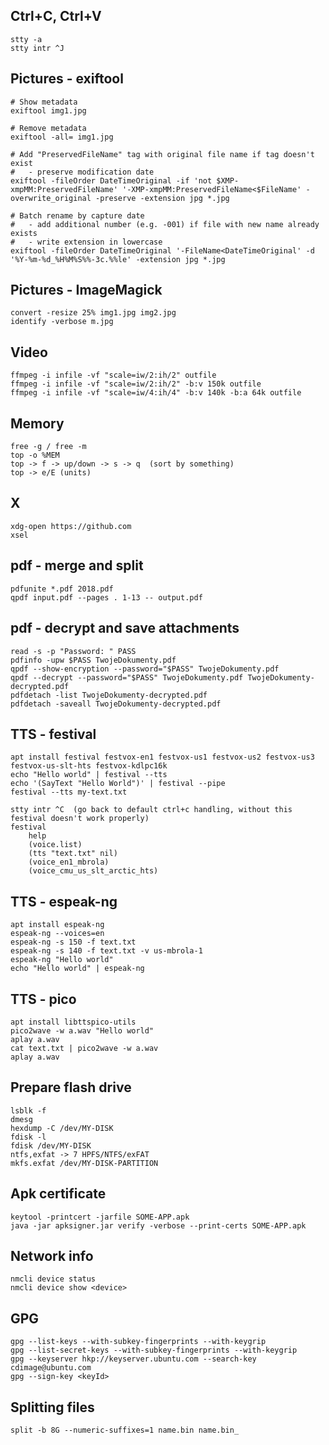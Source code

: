 Ctrl+C, Ctrl+V
--------------

    stty -a
    stty intr ^J



Pictures - exiftool
-------------------

    # Show metadata
    exiftool img1.jpg 
 
    # Remove metadata
    exiftool -all= img1.jpg 
    
    # Add "PreservedFileName" tag with original file name if tag doesn't exist
    #   - preserve modification date
    exiftool -fileOrder DateTimeOriginal -if 'not $XMP-xmpMM:PreservedFileName' '-XMP-xmpMM:PreservedFileName<$FileName' -overwrite_original -preserve -extension jpg *.jpg

    # Batch rename by capture date
    #   - add additional number (e.g. -001) if file with new name already exists
    #   - write extension in lowercase
    exiftool -fileOrder DateTimeOriginal '-FileName<DateTimeOriginal' -d '%Y-%m-%d_%H%M%S%%-3c.%%le' -extension jpg *.jpg



Pictures - ImageMagick
----------------------

    convert -resize 25% img1.jpg img2.jpg
    identify -verbose m.jpg



Video
-----

    ffmpeg -i infile -vf "scale=iw/2:ih/2" outfile
    ffmpeg -i infile -vf "scale=iw/2:ih/2" -b:v 150k outfile
    ffmpeg -i infile -vf "scale=iw/4:ih/4" -b:v 140k -b:a 64k outfile



Memory
------

    free -g / free -m
    top -o %MEM
    top -> f -> up/down -> s -> q  (sort by something)
    top -> e/E (units)



X
-

    xdg-open https://github.com
    xsel



pdf - merge and split
---------------------

    pdfunite *.pdf 2018.pdf
    qpdf input.pdf --pages . 1-13 -- output.pdf



pdf - decrypt and save attachments
----------------------------------

    read -s -p "Password: " PASS
    pdfinfo -upw $PASS TwojeDokumenty.pdf
    qpdf --show-encryption --password="$PASS" TwojeDokumenty.pdf
    qpdf --decrypt --password="$PASS" TwojeDokumenty.pdf TwojeDokumenty-decrypted.pdf
    pdfdetach -list TwojeDokumenty-decrypted.pdf
    pdfdetach -saveall TwojeDokumenty-decrypted.pdf



TTS - festival
--------------

    apt install festival festvox-en1 festvox-us1 festvox-us2 festvox-us3 festvox-us-slt-hts festvox-kdlpc16k
    echo "Hello world" | festival --tts
    echo '(SayText "Hello World")' | festival --pipe
    festival --tts my-text.txt

    stty intr ^C  (go back to default ctrl+c handling, without this festival doesn't work properly)
    festival
        help
        (voice.list)
        (tts "text.txt" nil)
        (voice_en1_mbrola)
        (voice_cmu_us_slt_arctic_hts)



TTS - espeak-ng
---------------

    apt install espeak-ng
    espeak-ng --voices=en
    espeak-ng -s 150 -f text.txt
    espeak-ng -s 140 -f text.txt -v us-mbrola-1
    espeak-ng "Hello world"
    echo "Hello world" | espeak-ng



TTS - pico
----------

    apt install libttspico-utils
    pico2wave -w a.wav "Hello world" 
    aplay a.wav
    cat text.txt | pico2wave -w a.wav 
    aplay a.wav



Prepare flash drive
-------------------

    lsblk -f
    dmesg
    hexdump -C /dev/MY-DISK
    fdisk -l
    fdisk /dev/MY-DISK
	ntfs,exfat -> 7 HPFS/NTFS/exFAT
    mkfs.exfat /dev/MY-DISK-PARTITION



Apk certificate
---------------

    keytool -printcert -jarfile SOME-APP.apk
    java -jar apksigner.jar verify -verbose --print-certs SOME-APP.apk



Network info
------------

    nmcli device status
    nmcli device show <device>



GPG
---

    gpg --list-keys --with-subkey-fingerprints --with-keygrip
    gpg --list-secret-keys --with-subkey-fingerprints --with-keygrip
    gpg --keyserver hkp://keyserver.ubuntu.com --search-key cdimage@ubuntu.com
    gpg --sign-key <keyId>



Splitting files
---------------

    split -b 8G --numeric-suffixes=1 name.bin name.bin_

